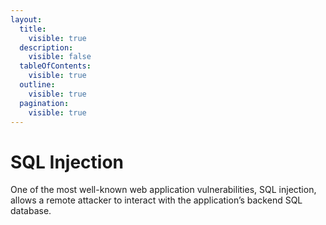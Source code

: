 ```yaml
---
layout:
  title:
    visible: true
  description:
    visible: false
  tableOfContents:
    visible: true
  outline:
    visible: true
  pagination:
    visible: true
---
```


# SQL Injection

One of the most well-known web application vulnerabilities, SQL injection, allows a remote attacker to interact with the application’s backend SQL database.

